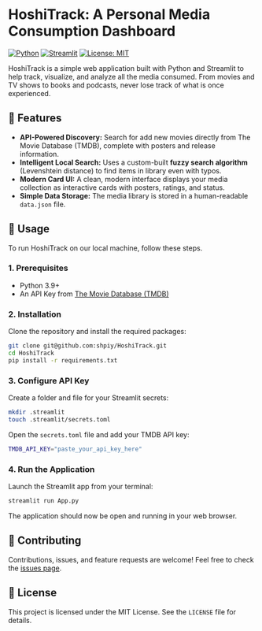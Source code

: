 # HoshiTrack: A Personal Media Consumption Dashboard

[![Python](https://img.shields.io/badge/Python-3.9%2B-blue?style=for-the-badge&logo=python)](https://www.python.org/)
[![Streamlit](https://img.shields.io/badge/Streamlit-1.25%2B-red?style=for-the-badge&logo=streamlit)](https://streamlit.io)
[![License: MIT](https://img.shields.io/badge/License-MIT-yellow.svg?style=for-the-badge)](https://opensource.org/licenses/MIT)

HoshiTrack is a simple web application built with Python and Streamlit to help track, visualize, and analyze all the media consumed. From movies and TV shows to books and podcasts, never lose track of what is once experienced.


## 🌟 Features
* **API-Powered Discovery:** Search for add new movies directly from The Movie Database (TMDB), complete with posters and release information.
* **Intelligent Local Search:** Uses a custom-built **fuzzy search algorithm** (Levenshtein distance) to find items in library even with typos.
* **Modern Card UI:** A clean, modern interface displays your media collection as interactive cards with posters, ratings, and status.
* **Simple Data Storage:** The media library is stored in a human-readable `data.json` file.

## 🚀 Usage

To run HoshiTrack on our local machine, follow these steps.

### 1. Prerequisites

* Python 3.9+
* An API Key from [The Movie Database (TMDB)](https://themoviedb.org/signup)

### 2. Installation

Clone the repository and install the required packages:
```bash
git clone git@github.com:shpiy/HoshiTrack.git
cd HoshiTrack
pip install -r requirements.txt
```

### 3. Configure API Key

Create a folder and file for your Streamlit secrets:
```bash
mkdir .streamlit
touch .streamlit/secrets.toml
```

Open the `secrets.toml` file and add your TMDB API key:
```bash
TMDB_API_KEY="paste_your_api_key_here"
```

### 4. Run the Application

Launch the Streamlit app from your terminal:
```bash
streamlit run App.py
```

The application should now be open and running in your web browser.

## 🤝 Contributing

Contributions, issues, and feature requests are welcome! Feel free to check the [issues page](https://github.com/shpiy/HoshiTrack/issues).

## 📄 License

This project is licensed under the MIT License. See the `LICENSE` file for details.
